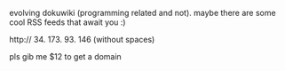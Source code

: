 evolving dokuwiki (programming related and not). maybe there are some cool RSS feeds that await you :)

http:// 34. 173. 93. 146
(without spaces)

pls gib me $12 to get a domain






